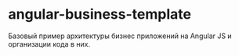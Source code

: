 angular-business-template
=========================

Базовый пример архитектуры бизнес приложений на Angular JS и организации кода в них.
